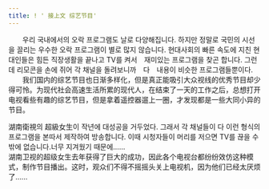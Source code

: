 ```yaml
---
title: ! ' 接上文 综艺节目'
---
```


<p>　　우리 국내에서의 오락 프로그램도 날로 다양해집니다. 하지만 정말로 국민의 시선을 끌리는 우수한 오락 프로그램이 별로 많지 않습니다. 현대사회의 빠른 속도에 지친 현대인들은 힘든 직장생활을 끝나고 TV를 켜서　재미있는 프로그램을 찾곤 합니다. 그런데 리모콘을 손에 쥐어 각 채널을 돌려보니까　다　내용이 비슷한 프로그램들뿐이다.<br />　　我们国内的综艺节目也日渐多样化，但是真正能吸引大众视线的优秀节目却少得可怜。为现代社会高速生活所累的现代人，在结束了一天的工作之后，总想打开电视看些有趣的综艺节目，但是拿着遥控器遛上一圈，才发现都是一些大同小异的节目。</p>



<p>    湖南衛視의 超級女生이 작년에 대성공을 거두었다. 그래서 각 채널들이 다 이런 형식의 프로그램을 본따서 제작하여 방송합니다. 이때 시청자들이 머리를 저으면 TV를 끊을 수 밖에 없습니다.너무 지겨웠기 때문에……<br />    湖南卫视的超级女生去年获得了巨大的成功，因此各个电视台都纷纷效仿这种模式，制作节目播出。这时，观众们不得不摇摇头关上电视机，因为他们已经太厌烦了……</p>

